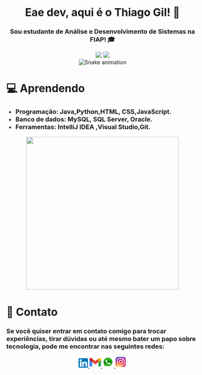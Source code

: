 <div align="center">
  <h1>Eae dev, aqui é o Thiago Gil! 👋</h1>
  <h3><p>Sou estudante de Análise e Desenvolvimento de Sistemas na FIAP! 🎓</p></h3>
</div>

<div align="center">
  <img height="180em" src="https://github-readme-stats.vercel.app/api?username=thiagogilcamargo&show_icons=true&theme=dark"/>
  <img height="180em" src="https://github-readme-stats.vercel.app/api/top-langs/?username=thiagogilcamargo&layout=compact&theme=dark"/>
</div>


<div align="center">
  <img src="https://github.com/danielbped/danielbped/blob/output/github-contribution-grid-snake.svg" alt="Snake animation">
</div>
<div>
  <h1>💻 Aprendendo </h1>
  <ul>
    <h3><li>Programação: Java,Python,HTML, CSS,JavaScript.</li>
    <li>Banco de dados: MySQL, SQL Server, Oracle.</li>
      <li>Ferramentas: IntelliJ IDEA ,Visual Studio,Git.</li></h3>
  </ul>
</div>

<div align="center">
  <img src="https://media1.giphy.com/media/8UGFw1hWy5FE4m3R4F/giphy.gif?cid=ecf05e47nqnxsha7bze9gix6rn8wfp3mdh73xf5spe9vopxv&rid=giphy.gif&ct=g" width="400" height="400" />
</div>
<div>
  
  </ul>
</div>
<h1>📧 Contato</h1>
<h3><p>Se você quiser entrar em contato comigo para trocar experiências, tirar dúvidas ou até mesmo bater um papo sobre tecnologia, pode me encontrar nas seguintes redes:</p></h3>

<div align="center">
   <a href="https://www.linkedin.com/in/thiago-gil-camargo-513584268/" target="_blank">
    <img width="25" src="174857.png"> 
  <a href="mailto:thiagogilcmargo@gmail.com" target="_blank">
    <img width="30" src="official-gmail-icon-2020-.svg">
  </a>
  <a href="https://api.whatsapp.com/send?phone=+5511963346868" target="_blank">
    <img width="30" src="logo-whatsapp-png-pic-0.png">
  </a>
  <a href="https://www.instagram.com/charlieparadiso/" target="_blank">
    <img width="30" src="580b57fcd9996e24bc43c521.png"> 
  </a>
</div>
